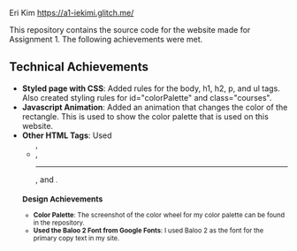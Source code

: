Eri Kim 
https://a1-iekimi.glitch.me/

This repository contains the source code for the website made for Assignment 1. The following achievements were met.

## Technical Achievements
- **Styled page with CSS**: Added rules for the body, h1, h2, p, and ul tags. Also created styling rules for id="colorPalette" and class="courses".
- **Javascript Animation**: Added an animation that changes the color of the rectangle. This is used to show the color palette that is used on this website.
- **Other HTML Tags**: Used <ul>, <li>, <hr>, and <small>.
        

### Design Achievements
- **Color Palette**: The screenshot of the color wheel for my color palette can be found in the repository.
- **Used the Baloo 2 Font from Google Fonts**: I used Baloo 2 as the font for the primary copy text in my site.
